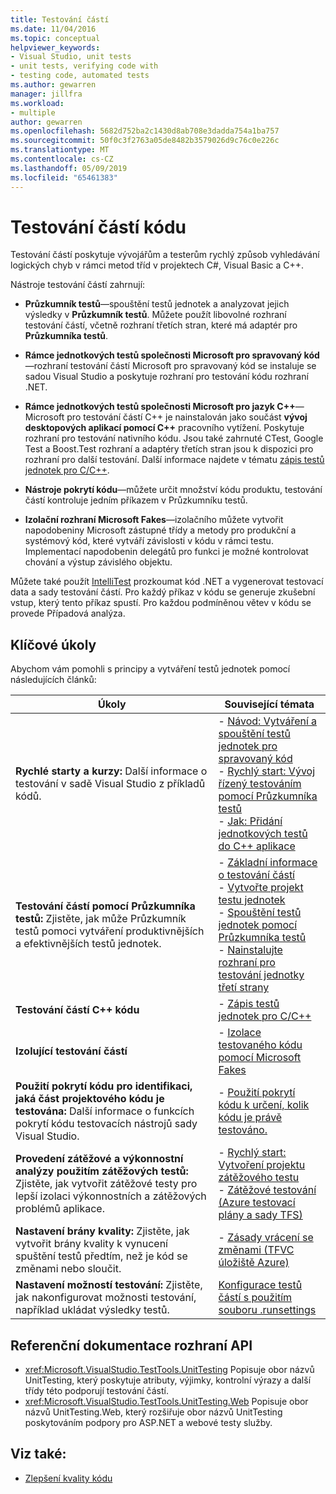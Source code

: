 ```yaml
---
title: Testování částí
ms.date: 11/04/2016
ms.topic: conceptual
helpviewer_keywords:
- Visual Studio, unit tests
- unit tests, verifying code with
- testing code, automated tests
ms.author: gewarren
manager: jillfra
ms.workload:
- multiple
author: gewarren
ms.openlocfilehash: 5682d752ba2c1430d8ab708e3dadda754a1ba757
ms.sourcegitcommit: 50f0c3f2763a05de8482b3579026d9c76c0e226c
ms.translationtype: MT
ms.contentlocale: cs-CZ
ms.lasthandoff: 05/09/2019
ms.locfileid: "65461383"
---
```

# <a name="unit-test-your-code"></a>Testování částí kódu

Testování částí poskytuje vývojářům a testerům rychlý způsob vyhledávání logických chyb v rámci metod tříd v projektech C#, Visual Basic a C++.

Nástroje testování částí zahrnují:

* **Průzkumník testů**&mdash;spouštění testů jednotek a analyzovat jejich výsledky v **Průzkumník testů**. Můžete použít libovolné rozhraní testování částí, včetně rozhraní třetích stran, které má adaptér pro **Průzkumníka testů**.

* **Rámce jednotkových testů společnosti Microsoft pro spravovaný kód**&mdash;rozhraní testování částí Microsoft pro spravovaný kód se instaluje se sadou Visual Studio a poskytuje rozhraní pro testování kódu rozhraní .NET.

* **Rámce jednotkových testů společnosti Microsoft pro jazyk C++**&mdash;Microsoft pro testování částí C++ je nainstalován jako součást **vývoj desktopových aplikací pomocí C++** pracovního vytížení. Poskytuje rozhraní pro testování nativního kódu. Jsou také zahrnuté CTest, Google Test a Boost.Test rozhraní a adaptéry třetích stran jsou k dispozici pro rozhraní pro další testování. Další informace najdete v tématu [zápis testů jednotek pro C/C++](../test/writing-unit-tests-for-c-cpp.md).

* **Nástroje pokrytí kódu**&mdash;můžete určit množství kódu produktu, testování částí kontroluje jedním příkazem v Průzkumníku testů.

* **Izolační rozhraní Microsoft Fakes**&mdash;izolačního můžete vytvořit napodobeniny Microsoft zástupné třídy a metody pro produkční a systémový kód, které vytváří závislosti v kódu v rámci testu. Implementací napodobenin delegátů pro funkci je možné kontrolovat chování a výstup závislého objektu.

Můžete také použít [IntelliTest](../test/generate-unit-tests-for-your-code-with-intellitest.md) prozkoumat kód .NET a vygenerovat testovací data a sady testování částí. Pro každý příkaz v kódu se generuje zkušební vstup, který tento příkaz spustí. Pro každou podmíněnou větev v kódu se provede Případová analýza.

## <a name="key-tasks"></a>Klíčové úkoly

Abychom vám pomohli s principy a vytváření testů jednotek pomocí následujících článků:

|Úkoly|Související témata|
|-|-----------------------|
|**Rychlé starty a kurzy:** Další informace o testování v sadě Visual Studio z příkladů kódů.|- [Návod: Vytváření a spouštění testů jednotek pro spravovaný kód](../test/walkthrough-creating-and-running-unit-tests-for-managed-code.md)<br />- [Rychlý start: Vývoj řízený testováním pomocí Průzkumníka testů](../test/quick-start-test-driven-development-with-test-explorer.md)<br />- [Jak: Přidání jednotkových testů do C++ aplikace](../test/how-to-use-microsoft-test-framework-for-cpp.md)|
|**Testování částí pomocí Průzkumníka testů:** Zjistěte, jak může Průzkumník testů pomoci vytváření produktivnějších a efektivnějších testů jednotek.|- [Základní informace o testování částí](../test/unit-test-basics.md)<br />- [Vytvořte projekt testu jednotek](../test/create-a-unit-test-project.md)<br />- [Spouštění testů jednotek pomocí Průzkumníka testů](../test/run-unit-tests-with-test-explorer.md)<br />- [Nainstalujte rozhraní pro testování jednotky třetí strany](../test/install-third-party-unit-test-frameworks.md)|
|**Testování částí C++ kódu**|- [Zápis testů jednotek pro C/C++](../test/writing-unit-tests-for-c-cpp.md)|
|**Izolující testování částí**|- [Izolace testovaného kódu pomocí Microsoft Fakes](../test/isolating-code-under-test-with-microsoft-fakes.md)|
|**Použití pokrytí kódu pro identifikaci, jaká část projektového kódu je testována:** Další informace o funkcích pokrytí kódu testovacích nástrojů sady Visual Studio.|- [Použití pokrytí kódu k určení, kolik kódu je právě testováno.](../test/using-code-coverage-to-determine-how-much-code-is-being-tested.md)|
|**Provedení zátěžové a výkonnostní analýzy použitím zátěžových testů:** Zjistěte, jak vytvořit zátěžové testy pro lepší izolaci výkonnostních a zátěžových problémů aplikace.|- [Rychlý start: Vytvoření projektu zátěžového testu](../test/quickstart-create-a-load-test-project.md)<br />- [Zátěžové testování (Azure testovací plány a sady TFS)](/azure/devops/test/load-test/index?view=vsts)|
|**Nastavení brány kvality:** Zjistěte, jak vytvořit brány kvality k vynucení spuštění testů předtím, než je kód se změnami nebo sloučit.|- [Zásady vrácení se změnami (TFVC úložiště Azure)](/azure/devops/repos/tfvc/add-check-policies?view=vsts)|
|**Nastavení možností testování:** Zjistěte, jak nakonfigurovat možnosti testování, například ukládat výsledky testů.|[Konfigurace testů částí s použitím souboru .runsettings](../test/configure-unit-tests-by-using-a-dot-runsettings-file.md)|

## <a name="api-reference-documentation"></a>Referenční dokumentace rozhraní API

- <xref:Microsoft.VisualStudio.TestTools.UnitTesting> Popisuje obor názvů UnitTesting, který poskytuje atributy, výjimky, kontrolní výrazy a další třídy této podporují testování částí.
- <xref:Microsoft.VisualStudio.TestTools.UnitTesting.Web> Popisuje obor názvů UnitTesting.Web, který rozšiřuje obor názvů UnitTesting poskytováním podpory pro ASP.NET a webové testy služby.

## <a name="see-also"></a>Viz také:

- [Zlepšení kvality kódu](../test/improve-code-quality.md)
